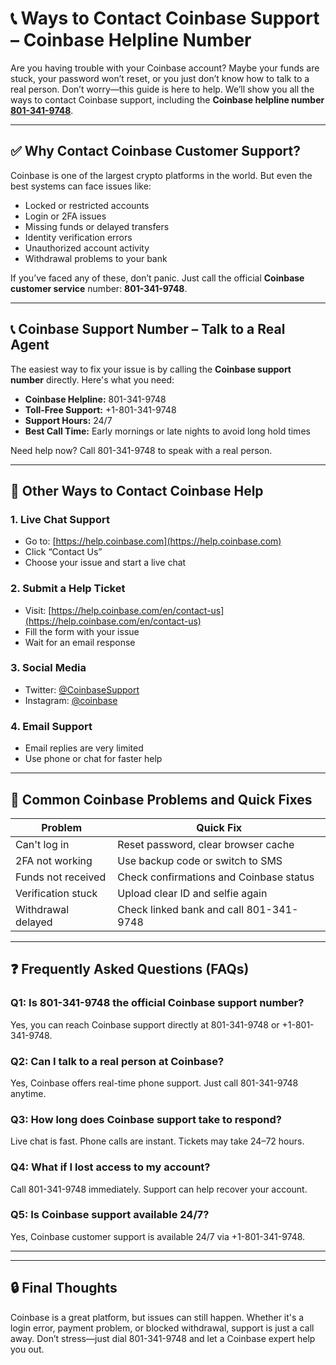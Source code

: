 # 📞 Ways to Contact Coinbase Support – Coinbase Helpline Number

Are you having trouble with your Coinbase account? Maybe your funds are stuck, your password won’t reset, or you just don’t know how to talk to a real person. Don’t worry—this guide is here to help. We’ll show you all the ways to contact Coinbase support, including the **Coinbase helpline number [801-341-9748](tel:8013419748)**.

---

## ✅ Why Contact Coinbase Customer Support?

Coinbase is one of the largest crypto platforms in the world. But even the best systems can face issues like:

- Locked or restricted accounts  
- Login or 2FA issues  
- Missing funds or delayed transfers  
- Identity verification errors  
- Unauthorized account activity  
- Withdrawal problems to your bank

If you’ve faced any of these, don’t panic. Just call the official **Coinbase customer service** number: **801-341-9748**.

---

## 📞 Coinbase Support Number – Talk to a Real Agent

The easiest way to fix your issue is by calling the **Coinbase support number** directly. Here's what you need:

- **Coinbase Helpline:** 801-341-9748  
- **Toll-Free Support:** +1-801-341-9748  
- **Support Hours:** 24/7  
- **Best Call Time:** Early mornings or late nights to avoid long hold times

Need help now? Call 801-341-9748 to speak with a real person.

---

## 🧠 Other Ways to Contact Coinbase Help

### 1. Live Chat Support
- Go to: [https://help.coinbase.com](https://help.coinbase.com)
- Click “Contact Us”
- Choose your issue and start a live chat

### 2. Submit a Help Ticket
- Visit: [https://help.coinbase.com/en/contact-us](https://help.coinbase.com/en/contact-us)
- Fill the form with your issue
- Wait for an email response

### 3. Social Media
- Twitter: [@CoinbaseSupport](https://twitter.com/CoinbaseSupport)
- Instagram: [@coinbase](https://instagram.com/coinbase)

### 4. Email Support
- Email replies are very limited
- Use phone or chat for faster help

---

## 🚨 Common Coinbase Problems and Quick Fixes

| Problem                      | Quick Fix                                           |
|-----------------------------|-----------------------------------------------------|
| Can't log in                | Reset password, clear browser cache                 |
| 2FA not working             | Use backup code or switch to SMS                   |
| Funds not received          | Check confirmations and Coinbase status            |
| Verification stuck          | Upload clear ID and selfie again                   |
| Withdrawal delayed          | Check linked bank and call 801-341-9748            |

---

## ❓ Frequently Asked Questions (FAQs)

### Q1: Is 801-341-9748 the official Coinbase support number?
Yes, you can reach Coinbase support directly at 801-341-9748 or +1-801-341-9748.

### Q2: Can I talk to a real person at Coinbase?
Yes, Coinbase offers real-time phone support. Just call 801-341-9748 anytime.

### Q3: How long does Coinbase support take to respond?
Live chat is fast. Phone calls are instant. Tickets may take 24–72 hours.

### Q4: What if I lost access to my account?
Call 801-341-9748 immediately. Support can help recover your account.

### Q5: Is Coinbase support available 24/7?
Yes, Coinbase customer support is available 24/7 via +1-801-341-9748.

---


---

## 🔒 Final Thoughts

Coinbase is a great platform, but issues can still happen. Whether it's a login error, payment problem, or blocked withdrawal, support is just a call away. Don’t stress—just dial 801-341-9748 and let a Coinbase expert help you out.
